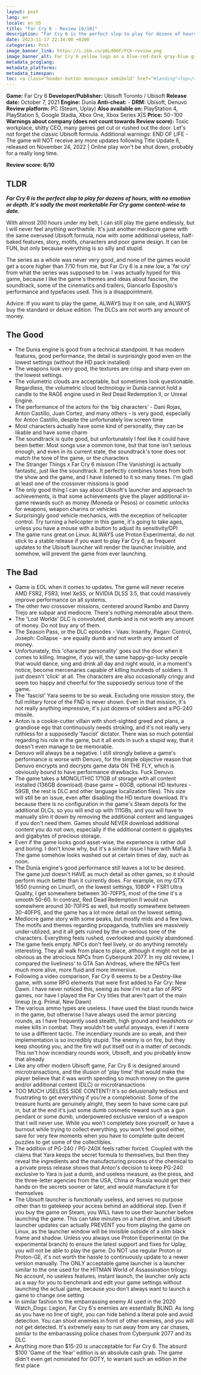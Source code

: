 ```yaml
---
layout: post
lang: en
locale: en_US
title: "Far Cry 6 - Review [6/10]"
description: "Far Cry 6 is the perfect slop to play for dozens of hours, with no emotion or depth. It's sadly the most marketable Far Cry game content-wise to date."
date: 2023-11-17 22:34:00 +0200
categories: Post
image_banner_link: https://i.ibb.co/pbLd06F/FC6-review.png
image_banner_alt: Far Cry 6 yellow logo on a blue-red-dark gray-blue gradient background, mimicking the background used in Far Cry 6 promotional banners, with a blue sky, red fog and dark gray roads.
metadata_proglang:
metadata_platforms:
metadata_timespan:
toc: <a class="header-button monospace semibold" href="#landing">Top</a><br><a class="header-button monospace semibold" href="#tldr">TLDR</a><br><a class="header-button monospace semibold" href="#the-good">The Good</a><br><a class="header-button monospace semibold" href="#the-bad">The Bad</a>
---
```


**Game:** Far Cry 6
**Developer/Publisher:** Ubisoft Toronto / Ubisoft
**Release date:** October 7, 2021
**Engine:** Dunia
**Anti-cheat:** -
**DRM:** Ubisoft, Denuvo
**Review platform:** PC (Steam, Uplay)
**Also available on:** PlayStation 4, PlayStation 5, Google Stadia, Xbox One, Xbox Series X|S
**Price:** $50-$100
**Warnings about company (does not count towards Review score):** Toxic workplace, shitty CEO, many games get cut or rushed out the door. Let's not forget the classic Ubisoft formula.
Additional warnings: END OF LIFE - The game will NOT receive any more updates following Title Update 6, released on November 24, 2022 | Online play won't be shut down, probably for a really long time.

**Review score: 6/10**

## TLDR
***Far Cry 6 is the perfect slop to play for dozens of hours, with no emotion or depth. It's sadly the most marketable Far Cry game content-wise to date.***

With almost 200 hours under my belt, I can still play the game endlessly, but I will never feel anything worthwhile. It's just another mediocre game with the same overused Ubisoft formula, now with some additional useless, half-baked features, story, motifs, characters and poor game design. It can be FUN, but only because everything is so silly and stupid.

The series as a whole was never very good, and none of the games would get a score higher than 7/10 from me, but Far Cry 6 is a new low, a 'far cry' from what the series was supposed to be. I was actually hyped for this game, because I like the game's themes and ideas about fascism, the soundtrack, some of the cinematics and trailers, Giancarlo Esposito's performance and typefaces used. This is a disappointment.

Advice: If you want to play the game, ALWAYS buy it on sale, and ALWAYS buy the standard or deluxe edition. The DLCs are not worth any amount of money.

## The Good
+ The Dunia engine is good from a technical standpoint. It has modern features, good performance, the detail is surprisingly good even on the lowest settings (without the HD pack installed)
+ The weapons look very good, the textures are crisp and sharp even on the lowest settings.
+ The volumetric clouds are acceptable, but sometimes look questionable. Regardless, the volumetric cloud technology in Dunia cannot hold a candle to the RAGE engine used in Red Dead Redemption II, or Unreal Engine.
+ The performance of the actors for the 'big characters' - Dani Rojas, Anton Castillo, Juan Cortez, and many others - is very good, especially for Anton Castillo, despite the unfortunately low screen time
+ Most characters actually have some kind of personality, they can be likable and have some charm
+ The soundtrack is quite good, but unfortunately I feel like it could have been better. Most songs use a common tone, but that tone isn't serious enough, and even in its current state, the soundtrack's tone does not match the tone of the game, or the characters
+ The Stranger Things x Far Cry 6 mission (The Vanishing) is actually fantastic, just like the soundtrack. It perfectly combines tones from both the show and the game, and I have listened to it so many times. I'm glad at least one of the crossover missions is good
+ The only good thing I can say about Ubisoft's launcher and approach to achievements, is that some achievements give the player additional in-game rewards such as money (Moneda or Pesos) or cosmetic unlocks for weapons, weapon charms or vehicles
+ Surprisingly good vehicle mechanics, with the exception of helicopter control. Try turning a helicopter in this game, it's going to take ages, unless you have a mouse with a button to adjust its sensitivity/DPI
+ The game runs great on Linux. ALWAYS use Proton Experimental, do not stick to a stable release if you want to play Far Cry 6, as frequent updates to the Ubisoft launcher will render the launcher invisible, and somehow, will prevent the game from ever launching.

## The Bad
- Game is EOL when it comes to updates. The game will never receive AMD FSR2, FSR3, Intel XeSS, or NVIDIA DLSS 3.5, that could massively improve performance on all systems.
- The other two crossover missions, centered around Rambo and Danny Trejo are subpar and mediocre. There's nothing memorable about them.
- The 'Lost Worlds' DLC is convoluted, dumb and is not worth any amount of money. Do not buy any of them.
- The Season Pass, or the DLC episodes - Vaas: Insanity, Pagan: Control, Joseph: Collapse - are equally dumb and not worth any amount of money.
- Unfortunately, this 'character personality' goes out the door when it comes to killing. Imagine, if you will, the same happy-go-lucky people that would dance, sing and drink all day and night would, in a moment's notice, become mercenaries capable of killing hundreds of soldiers. It just doesn't 'click' at all. The characters are also occasionally cringy and seem too happy and cheerful for the supposedly serious tone of the game.
- The 'fascist' Yara seems to be so weak. Excluding one mission story, the full military force of the FND is never shown. Even in that mission, it's not really anything impressive, it's just dozens of soldiers and a PG-240 missile.
- Anton is a cookie-cutter villain with short-sighted greed and plans, a grandiose ego that continuously needs stroking, and it's not really very ruthless for a supposedly 'fascist' dictator. There was so much potential regarding his role in the game, but it all ends in such a stupid way, that it doesn't even manage to be memorable.
- Denuvo will always be a negative. I still strongly believe a game's performance is worse with Denuvo, for the simple objective reason that Denuvo encrypts and decrypts game data ON THE FLY, which is obviously bound to have performance drawbacks. Fuck Denuvo.
- The game takes a MONOLITHIC 171GB of storage with all content installed (136GB download) (base game ~ 60GB, optional HD textures - 59GB, the rest is DLC and other language localization files). This size will still be an issue, even after disabling the HD texture download. It's because there is no configuration in the game's Steam depots for the additional DLCs, so you will end up with 111GBs, and you will have to manually slim it down by removing the additional content and languages if you don't need them. Games should NEVER download additional content you do not own, especially if the additional content is gigabytes and gigabytes of precious storage.
- Even if the game looks good asset-wise, the experience is rather dull and boring. I don't know why, but it's a similar issue I have with Mafia 3. The game somehow looks washed out at certain times of day, such as noon.
- The Dunia engine's good performance still leaves a lot to be desired. The game just doesn't HAVE as much detail as other games, so it should perform much better than it currently does. For example, on my GTX 1650 (running on Linux!), on the lowest settings, 1080P + FSR1 Ultra Quality, I get somewhere between 30-70FPS, most of the time it's a smooth 50-60. In contrast, Red Dead Redemption II would run somewhere around 30-70FPS as well, but mostly somewhere between 30-40FPS, and the game has a lot more detail on the lowest setting.
- Mediocre game story with some peaks, but mostly mids and a few lows. The motifs and themes regarding propaganda, truth/lies are massively under-utilized, and it all gets ruined by the un-serious tone of the characters. Everything feels rushed, overlooked and quickly abandoned.
- The game feels empty. NPCs don't feel lively, or do anything remotely interesting. They all walk from place to place, although it might not be as obvious as the atrocious NPCs from Cyberpunk 2077. In my old review, I compared the liveliness' to GTA San Andreas, where the NPCs feel much more alive, more fluid and more immersive.
- Following a video comparison, Far Cry 6 seems to be a Destiny-like game, with some RPG elements that were first added to Far Cry: New Dawn. I have never noticed this, seeing as how I'm not a fan of RPG games, nor have I played the Far Cry titles that aren't part of the main lineup (e.g. Primal, New Dawn)
- The various ammo types are useless. I have used the blast rounds twice in the game, but otherwise I have always used the armor piercing rounds, as I have frequently used stealth, high ground and headshots or melee kills in combat. They wouldn't be useful anyways, even if I were to use a different tactic. The incendiary rounds are so weak, and their implementation is so incredibly stupid. The enemy is on fire, but they keep shooting you, and the fire will put itself out in a matter of seconds. This isn't how incendiary rounds work, Ubisoft, and you probably know that already
- Like any other modern Ubisoft game, Far Cry 6 is designed around microtransactions, and the illusion of 'play time' that would make the player believe that it was worth spending so much money on the game and/or additional content (DLC) or microtransactions
- TOO MUCH USELESS SIDE CONTENT! It's so delusionally tedious and frustrating to get everything if you're a completionist. Some of the treasure hunts are genuinely alright, they seem to have some care put in, but at the end it's just some dumb cosmetic reward such as a gun pendant or some dumb, underpowered exclusive version of a weapon that I will never use. While you won't completely bore yourself, or have a burnout while trying to collect everything, you won't feel good either, save for very few moments when you have to complete quite decent puzzles to get some of the collectibles.
- The addition of PG-240 / PG-240X feels rather forced. Coupled with the claims that Yara keeps the secret formula to themselves, but then they reveal the ingredients and the manufacturing process of the chemical to a private press release shows that Anton's decision to keep PG-240 exclusive to Yara is just a dumb, and useless measure, as the press, and the three-letter agencies from the USA, China or Russia would get their hands on the secrets sooner or later, and would manufacture it for themselves
- The Ubisoft launcher is functionally useless, and serves no purpose other than to gatekeep your access behind an additional step. Even if you buy the game on Steam, you WILL have to use their launcher before launching the game. This can take minutes on a hard drive, and Ubisoft launcher updates can actually PREVENT you from playing the game on Linux, as the launcher window will be invisible outside of a slim black frame and shadow. Unless you always use Proton Experimental (in the experimental branch) to ensure the latest support and fixes for Uplay, you will not be able to play the game. Do NOT use regular Proton or Proton-GE, it's not worth the hassle to continuously update to a newer version manually. The ONLY acceptable game launcher is a launcher similar to the one used for the HITMAN World of Assassination trilogy. No account, no useless features, instant launch, the launcher only acts as a way for you to benchmark and edit your game settings without launching the actual game, because you don't always want to launch a game to change one setting
- In similar fashion to the embarrassing enemy AI used in the 2020 Watch_Dogs: Legion, Far Cry 6's enemies are essentially BLIND. As long as you have no line of sight, you can hide behind a literal pole and avoid detection. You can shoot enemies in front of other enemies, and you will not get detected. It's extremely easy to run away from any car chases, similar to the embarrassing police chases from Cyberpunk 2077 and its DLC
- Anything more than $15-20 is unacceptable for Far Cry 6. The absurd $100 'Game of the Year' edition is an absolute cash grab. The game didn't even get nominated for GOTY, to warrant such an edition in the first place 
